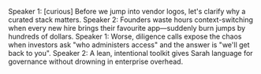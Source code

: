 Speaker 1: [curious] Before we jump into vendor logos, let's clarify why a curated stack matters.
Speaker 2: Founders waste hours context-switching when every new hire brings their favourite app—suddenly burn jumps by hundreds of dollars.
Speaker 1: Worse, diligence calls expose the chaos when investors ask "who administers access" and the answer is "we'll get back to you".
Speaker 2: A lean, intentional toolkit gives Sarah language for governance without drowning in enterprise overhead.
